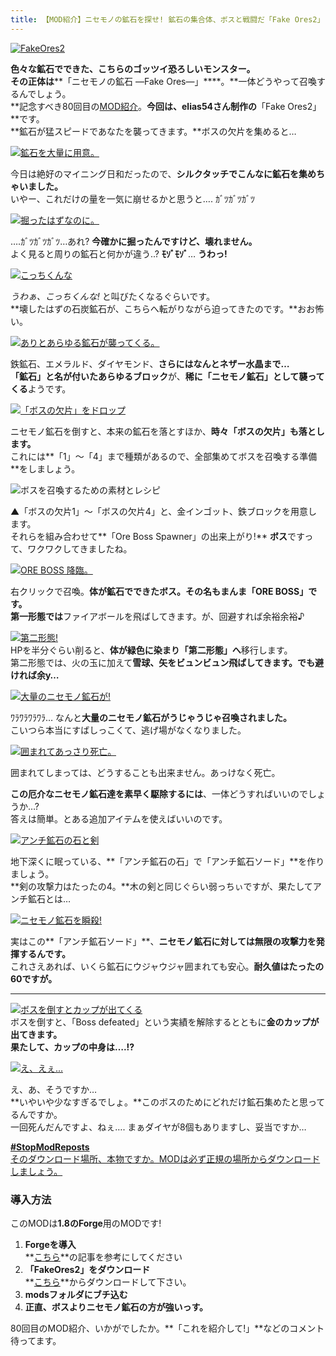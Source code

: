 ```yaml
---
title: 【MOD紹介】ニセモノの鉱石を探せ! 鉱石の集合体、ボスと戦闘だ「Fake Ores2」(1.8対応)
---
```


[![FakeOres2](https://cdn-ak.f.st-hatena.com/images/fotolife/s/sasigume/20210208/20210208140445.png)](#5/4/5435a1de.png "FakeOres2")

**色々な鉱石でできた、こちらのゴッツイ恐ろしいモンスター。**  
**その正体は****「ニセモノの鉱石 ―Fake Ores―」****。**一体どうやって召喚するんでしょう。  
**記念すべき80回目の[MOD紹介](/cat_1177175/)。**今回は、elias54さん制作の**「Fake Ores2」**です。  
**鉱石が猛スピードであなたを襲ってきます。**ボスの欠片を集めると…

[![鉱石を大量に用意。](https://cdn-ak.f.st-hatena.com/images/fotolife/s/sasigume/20210208/20210208164833.png)](#e/6/e6677aca.png "鉱石を大量に用意。")

今日は絶好のマイニング日和だったので、**シルクタッチでこんなに鉱石を集めちゃいました。**  
いやー、これだけの量を一気に崩せるかと思うと…. ｶﾞﾂｶﾞﾂｶﾞﾂ

[![掘ったはずなのに。](https://cdn-ak.f.st-hatena.com/images/fotolife/s/sasigume/20210208/20210208160732.png)](#c/7/c7fbd5b0.png "掘ったはずなのに。")

….ｶﾞﾂｶﾞﾂｶﾞﾂ…あれ? **今確かに掘ったんですけど、壊れません。**  
よく見ると周りの鉱石と何かが違う..? **ﾓｿﾞﾓｿﾞ**… **うわっ!**

[![こっちくんな](https://cdn-ak.f.st-hatena.com/images/fotolife/s/sasigume/20210208/20210208151403.png)](#9/4/941a00fb.png "こっちくんな")

_うわぁ、こっちくんな!_ と叫びたくなるぐらいです。  
**壊したはずの石炭鉱石が、こちらへ転がりながら迫ってきたのです。**おお怖い。

[![ありとあらゆる鉱石が襲ってくる。](https://cdn-ak.f.st-hatena.com/images/fotolife/s/sasigume/20210208/20210208134817.png)](#4/4/44cfac57.png "ありとあらゆる鉱石が襲ってくる。")

鉄鉱石、エメラルド、ダイヤモンド、**さらにはなんとネザー水晶まで…**  
**「鉱石」と名が付いたあらゆるブロック**が、**稀に「ニセモノ鉱石」として襲ってくる**ようです。

[![「ボスの欠片」をドロップ](https://cdn-ak.f.st-hatena.com/images/fotolife/s/sasigume/20210208/20210208152100.png)](#9/b/9b601941.png "「ボスの欠片」をドロップ")

ニセモノ鉱石を倒すと、本来の鉱石を落とすほか、**時々「ボスの欠片」も落とします。**  
これには**「1」～「4」まで種類があるので、全部集めてボスを召喚する準備**をしましょう。

![ボスを召喚するための素材とレシピ](https://cdn-ak.f.st-hatena.com/images/fotolife/s/sasigume/20210208/20210208145803.jpg)

▲「ボスの欠片1」～「ボスの欠片4」と、金インゴット、鉄ブロックを用意します。  
それらを組み合わせて**「Ore Boss Spawner」の出来上がり!** **ボス**ですって、ワクワクしてきましたね。

[![ORE BOSS 降臨。](https://cdn-ak.f.st-hatena.com/images/fotolife/s/sasigume/20210208/20210208144129.png)](#7/5/750e3fc0.png "ORE BOSS 降臨。")

右クリックで召喚。**体が鉱石でできたボス。その名もまんま「ORE BOSS」です。**  
**第一形態では**ファイアボールを飛ばしてきます。が、回避すれば余裕余裕♪

[![第二形態!](https://www.napoan.com/wp-content/uploads/imgs/b/b/bbad60b0.png)](#b/b/bbad60b0.png "第二形態!")  
HPを半分ぐらい削ると、**体が緑色に染まり「第二形態」へ**移行します。  
第二形態では、火の玉に加えて**雪球、矢をビュンビュン飛ばしてきます。でも避ければ余y…**

[![大量のニセモノ鉱石が!](https://cdn-ak.f.st-hatena.com/images/fotolife/s/sasigume/20210208/20210208175159.png)](#f/0/f05639ab.png "大量のニセモノ鉱石が!")

ﾜﾗﾜﾗﾜﾗﾜﾗ… なんと**大量のニセモノ鉱石がうじゃうじゃ召喚されました。**  
こいつら本当にすばしっこくて、逃げ場がなくなりました。

[![囲まれてあっさり死亡。](https://cdn-ak.f.st-hatena.com/images/fotolife/s/sasigume/20210208/20210208164637.png)](#e/4/e4760fb2.png "囲まれてあっさり死亡。")

囲まれてしまっては、どうすることも出来ません。あっけなく死亡。

**この厄介なニセモノ鉱石達を素早く駆除するには**、一体どうすればいいのでしょうか…?  
答えは簡単。とある追加アイテムを使えばいいのです。

[![アンチ鉱石の石と剣](https://cdn-ak.f.st-hatena.com/images/fotolife/s/sasigume/20210208/20210208154055.png)](#a/d/addd1093.png "アンチ鉱石の石と剣")

地下深くに眠っている、**「アンチ鉱石の石」で「アンチ鉱石ソード」**を作りましょう。  
**剣の攻撃力はたったの4。**木の剣と同じぐらい弱っちぃですが、果たしてアンチ鉱石とは…

[![ニセモノ鉱石を瞬殺!](https://cdn-ak.f.st-hatena.com/images/fotolife/s/sasigume/20210208/20210208160847.png)](#c/9/c98592f9.png "ニセモノ鉱石を瞬殺!")

実はこの**「アンチ鉱石ソード」**、**ニセモノ鉱石に対しては無限の攻撃力を発揮するんです。**  
これさえあれば、いくら鉱石にウジャウジャ囲まれても安心。**耐久値はたったの60ですが。**

---

[![ボスを倒すとカップが出てくる](https://cdn-ak.f.st-hatena.com/images/fotolife/s/sasigume/20210208/20210208153438.png)](#a/7/a743be23.png "ボスを倒すとカップが出てくる")  
ボスを倒すと、「Boss defeated」という実績を解除するとともに**金のカップが出てきます。**  
**果たして、カップの中身は….!?**

[![え、えぇ...](https://cdn-ak.f.st-hatena.com/images/fotolife/s/sasigume/20210208/20210208142305.png)](#6/4/64d64196.png "え、えぇ...")

え、あ、そうですか…   
**いやいや少なすぎるでしょ。**このボスのためにどれだけ鉱石集めたと思ってるんですか。  
一回死んだんですよ、ねぇ…. まぁダイヤが8個もありますし、妥当ですか…

[**#StopModReposts**  
そのダウンロード場所、本物ですか。MODは必ず正規の場所からダウンロードしましょう。](https://www.napoan.com/stop-mod-reposts/)

### 導入方法

このMODは**1.8のForge**用のMODです!

1.  **Forgeを導入**  
    **[こちら](/minecraft-je/howto/install-forge/)**の記事を参考にしてください
2.  **「FakeOres2」をダウンロード**  
    **[こちら](http://www.minecraftforum.net/forums/mapping-and-modding/minecraft-mods/2461487-fake-ores2-now-available-for-minecraft-1-8 "「FakeOres2」のダウンロード")**からダウンロードして下さい。
3.  **modsフォルダにブチ込む** 
4.  **正直、ボスよりニセモノ鉱石の方が強いっす。**

80回目のMOD紹介、いかがでしたか。**「これを紹介して!」**などのコメント待ってます。
